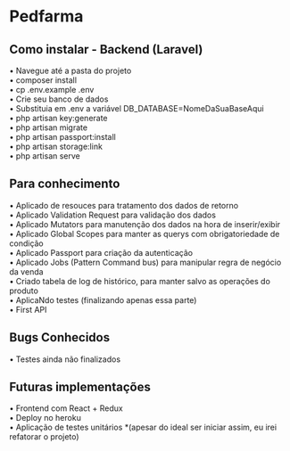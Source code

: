 # Pedfarma


## Como instalar - Backend (Laravel)

• Navegue até a pasta do projeto<br>
• composer install<br>
• cp .env.example .env<br>
• Crie seu banco de dados<br>
• Substituia em .env a variável DB_DATABASE=NomeDaSuaBaseAqui<br>
• php artisan key:generate<br>
• php artisan migrate<br>
• php artisan passport:install<br>
• php artisan storage:link<br>
• php artisan serve<br>



## Para conhecimento
• Aplicado de resouces para tratamento dos dados de retorno<br>
• Aplicado Validation Request para validação dos dados<br>
• Aplicado Mutators para manutenção dos dados na hora de inserir/exibir<br>
• Aplicado Global Scopes para manter as querys com obrigatoriedade de condição<br>
• Aplicado Passport para criação da autenticação<br>
• Aplicado Jobs (Pattern Command bus) para manipular regra de negócio da venda<br>
• Criado tabela de log de histórico, para manter salvo as operações do produto<br>
• AplicaNdo testes (finalizando apenas essa parte)<br>
• First API<br>



## Bugs Conhecidos
• Testes ainda não finalizados


## Futuras implementações
• Frontend com React + Redux <br>
• Deploy no heroku<br>
• Aplicação de testes unitários *(apesar do ideal ser iniciar assim, eu irei refatorar o projeto)<br>


